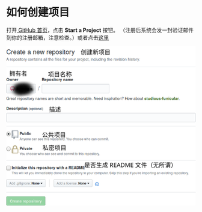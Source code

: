 # 如何创建项目

打开[ GitHub 首页](https://github.com/)，点击 **Start a Project** 按钮。
（注册后系统会发一封验证邮件到你的注册邮箱，注意检查。）或者点击[这里](https://github.com/new)

![](/img/Start-a-Repository.png)

